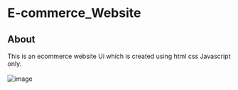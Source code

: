 # E-commerce_Website
## About
This is an ecommerce website Ui which is created using html css Javascript only.
<br/><br/>
![image](https://user-images.githubusercontent.com/96313339/173829972-2adf533e-1225-41b0-a4c5-a6a52b0f3867.png)
